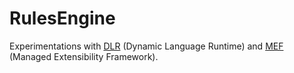 RulesEngine
===========

Experimentations with [DLR](http://dlr.codeplex.com/) (Dynamic Language Runtime) and [MEF](http://mef.codeplex.com/) (Managed Extensibility Framework).